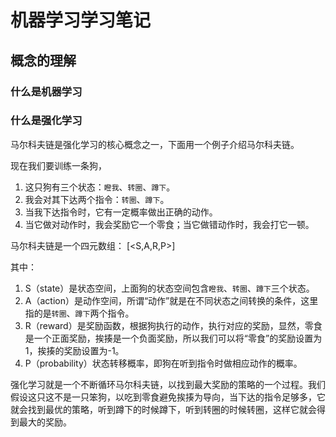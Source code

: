 # 机器学习学习笔记

## 概念的理解

### 什么是机器学习

### 什么是强化学习

马尔科夫链是强化学习的核心概念之一，下面用一个例子介绍马尔科夫链。

现在我们要训练一条狗，
1. 这只狗有三个状态：`瞪我`、`转圈`、`蹲下`。
2. 我会对其下达两个指令：`转圈`、`蹲下`。
3. 当我下达指令时，它有一定概率做出正确的动作。
4. 当它做对动作时，我会奖励它一个零食；当它做错动作时，我会打它一顿。

马尔科夫链是一个四元数组： \[<S,A,R,P>\]

其中：
1. S（state）是状态空间，上面狗的状态空间包含`瞪我`、`转圈`、`蹲下`三个状态。
2. A（action）是动作空间，所谓“动作”就是在不同状态之间转换的条件，这里指的是`转圈`、`蹲下`两个指令。
3. R（reward）是奖励函数，根据狗执行的动作，执行对应的奖励，显然，零食是一个正面奖励，挨揍是一个负面奖励，所以我们可以将“零食”的奖励设置为1，挨揍的奖励设置为-1。
4. P（probability）状态转移概率，即狗在听到指令时做相应动作的概率。

强化学习就是一个不断循环马尔科夫链，以找到最大奖励的策略的一个过程。我们假设这只这不是一只笨狗，以吃到零食避免挨揍为导向，当下达的指令足够多，它就会找到最优的策略，听到蹲下的时候蹲下，听到转圈的时候转圈，这样它就会得到最大的奖励。

